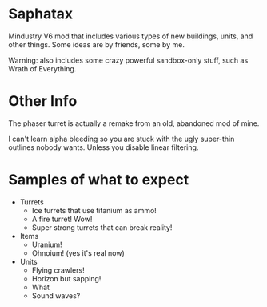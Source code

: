 # Saphatax
Mindustry V6 mod that includes various types of new buildings, units, and other things. Some ideas are by friends, some by me.

Warning: also includes some crazy powerful sandbox-only stuff, such as Wrath of Everything.

# Other Info
The phaser turret is actually a remake from an old, abandoned mod of mine.

I can't learn alpha bleeding so you are stuck with the ugly super-thin outlines nobody wants. Unless you disable linear filtering.

# Samples of what to expect
* Turrets
	* Ice turrets that use titanium as ammo!
	* A fire turret! Wow!
	* Super strong turrets that can break reality!
* Items
	* Uranium!
	* Ohnoium! (yes it's real now)
* Units
	* Flying crawlers!
	* Horizon but sapping!
	* What
	* Sound waves?